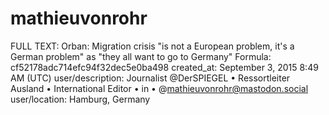 # mathieuvonrohr

FULL TEXT: Orban: Migration crisis "is not a European problem, it's a German problem" as "they all want to go to Germany"
Formula: cf52178adc714efc94f32dec5e0ba498
created_at: September 3, 2015 8:49 AM (UTC)
user/description: Journalist @DerSPIEGEL • Ressortleiter Ausland • International Editor •  in  • @mathieuvonrohr@mastodon.social
user/location: Hamburg, Germany